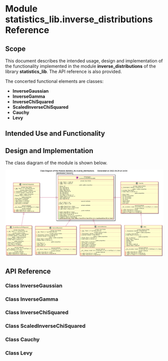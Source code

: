 # Module statistics_lib.inverse_distributions Reference

## Scope

This document describes the intended usage, design and implementation of the functionality implemented in the module **inverse_distributions** of the library **statistics_lib**. The API reference is also provided.

The concerted functional elements are classes:

* **InverseGaussian**
* **InverseGamma**
* **InverseChiSquared**
* **ScaledInverseChiSquared**
* **Cauchy**
* **Levy**

## Intended Use and Functionality

## Design and Implementation

The class diagram of the module is shown below.

![Class diagram](../UML/inverse_distributions/inverse_distributions_classes.png)

## API Reference

### Class InverseGaussian

### Class InverseGamma

### Class InverseChiSquared

### Class ScaledInverseChiSquared

### Class Cauchy

### Class Levy
